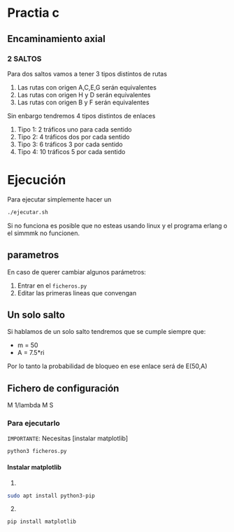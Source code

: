 # Practia c
## Encaminamiento axial
### 2 SALTOS
Para dos saltos vamos a tener 3 tipos distintos de rutas
1. Las rutas con origen A,C,E,G serán equivalentes 
2. Las rutas con origen H y D serán equivalentes
3. Las rutas con origen B y F serán equivalentes

Sin enbargo tendremos 4 tipos distintos de enlaces 
1. Tipo 1: 2 tráficos uno para cada sentido
2. Tipo 2: 4 tráficos dos por cada sentido
3. Tipo 3: 6 tráficos 3 por cada sentido
4. Tipo 4: 10 tráficos 5 por cada sentido

# Ejecución
Para ejecutar simplemente hacer un
```bash
./ejecutar.sh
```
Si no funciona es posible que no esteas usando linux y el programa erlang o el simmmk no funcionen.

## parametros
En caso de querer cambiar algunos parámetros:
1. Entrar en el `ficheros.py`
2. Editar las primeras lineas que convengan

## Un solo salto
Si hablamos de un solo salto tendremos que se cumple siempre que:
- m = 50
- A = 7.5*ri

Por lo tanto la probabilidad de bloqueo en  ese enlace será de E(50,A)

## Fichero de configuración 
M 1/lambda
M S


### Para ejecutarlo 
`IMPORTANTE`: Necesitas [instalar matplotlib]
```bash
python3 ficheros.py
```

#### Instalar matplotlib
1. 
```bash
sudo apt install python3-pip
```
2. 
```bash
pip install matplotlib
```